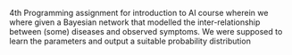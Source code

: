 4th Programming assignment for introduction to AI course wherein we where given a Bayesian network that modelled the inter-relationship between (some) diseases and observed symptoms. We were supposed to learn the parameters and output a suitable probability distribution
